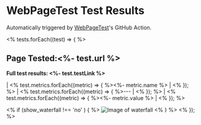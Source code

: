 # WebPageTest Test Results
Automatically triggered by [WebPageTest](https://www.webpagetest.org)'s GitHub Action.

<% tests.forEach((test) => { %>
## Page Tested:<%- test.url %>
**Full test results: <%- test.testLink %>**

| <% test.metrics.forEach((metric) => { %><%- metric.name %> | <% }); %>
| <% test.metrics.forEach((metric) => { %>--- | <% }); %>
| <% test.metrics.forEach((metric) => { %><%- metric.value %> | <% }); %>

<% if (show_waterfall !== 'no' ) { %>
![Image of waterfall](<%- test.waterfall %>)
<% } %>
<% }); %>
